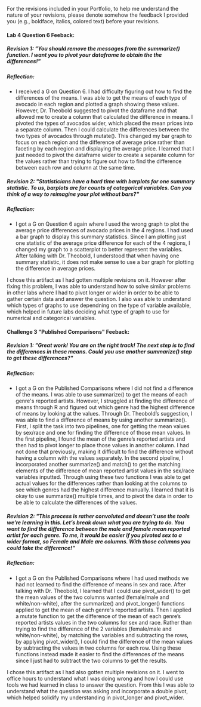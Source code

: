 For the revisions included in your Portfolio, to help me understand the nature
of your revisions, please denote somehow the feedback I provided you (e.g.,
boldface, italics, colored text) before your revisions.

#### Lab 4 Question 6 Feeback: 
##### Revision 1: "You should remove the messages from the summarize() function. I want you to pivot your dataframe to obtain the the differences!"

##### Reflection:
- I received a G on Question 6. I had difficulty figuring out how to find the differences of the means. I was able to get the means of each type of avocado in each region and plotted a graph showing these values. However, Dr. Theobold suggested to pivot the dataframe and that allowed me to create a column that calculated the difference in means. I pivoted the types of avocados wider, which placed the mean prices into a separate column. Then I could calculate the differences between the two types of avocados through mutate(). This changed my bar graph to focus on each region and the difference of average price rather than faceting by each region and displaying the average price. I learned that I just needed to pivot the dataframe wider to create a separate column for the values rather than trying to figure out how to find the difference between each row and column at the same time. 

##### Revision 2: "Statisticians have a hard time with barplots for one summary statistic. To us, barplots are for counts of categorical variables. Can you think of a way to reimagine your plot without bars?"

##### Reflection:
- I got a G on Question 6 again where I used the wrong graph to plot the average price differences of avocado prices in the 4 regions. I had used a bar graph to display this summary statistics. Since I am plotting just one statistic of the average price difference for each of the 4 regions, I changed my graph to a scatterplot to better represent the variables. After talking with Dr. Theobold, I understood that when having one summary statistic, it does not make sense to use a bar graph for plotting the difference in average prices. 

I chose this artifact as I had gotten multiple revisions on it. However after fixing this problem, I was able to understand how to solve similar problems in other labs where I had to pivot longer or wider in order to be able to gather certain data and answer the question. I also was able to understand which types of graphs to use dependning on the type of variable available, which helped in future labs deciding what type of graph to use for numerical and categorical variables.

#### Challenge 3 "Published Comparisons" Feeback: 
##### Revision 1: "Great work! You are on the right track! The next step is to find the differences in these means. Could you use another summarize() step to get these differences?"

##### Reflection:
- I got a G on the Published Comparisons where I did not find a difference of the means. I was able to use summarize() to get the means of each genre's reported artists. However, I struggled at finding the difference of means through R and figured out which genre had the highest difference of means by looking at the values. Through Dr. Theobold’s suggestion, I was able to find a difference of means by using another summarize(). First, I split the task into two pipelines, one for getting the mean values by sex/race and one for finding the difference of those mean values. In the first pipeline, I found the mean of the genre’s reported artists and then had to pivot longer to place those values in another column. I had not done that previously, making it difficult to find the difference without having a column with the values separately. In the second pipeline, I incorporated another summarize() and match() to get the matching elements of the difference of mean reported artist values in the sex/race variables inputted. Through using these two functions I was able to get actual values for the differences rather than looking at the columns to see which genres had the highest difference manually. I learned that it is okay to use summarize() multiple times, and to pivot the data in order to be able to calculate the differences of the values. 


##### Revision 2: "This process is rather convoluted and doesn’t use the tools we’re learning in this. Let’s break down what you are trying to do. You want to find the difference between the male and female mean reported artist for each genre. To me, it would be easier if you pivoted sex to a wider format, so Female and Male are columns. With those columns you could take the difference!"

##### Reflection:
- I got a G on the Published Comparisons where I had used methods we had not learned to find
the difference of means in sex and race. After talking with Dr. Theobold, I learned that I could use pivot_wider() to get the mean values of the two columns wanted (female/male and
white/non-white), after the summarize() and pivot_longer() functions applied to get the mean of each genre's reported artists. Then I applied a mutate function to get the difference of the mean of each genre’s reported artists values in the two columns for sex and race. Rather than trying to find the difference of the 2 variables (female/male and white/non-white), by matching the variables and subtracting the rows, by applying pivot_wider(), I could find the difference of the mean values by subtracting the values in two columns for each row. Using these functions instead made it easier to find the differences of the means since I just had to subtract the two columns to get the results.

I chose this artifact as I had also gotten multiple revisions on it. I went to office hours to understand what I was doing wrong and how I could use tools we had learned in class to answer the question. From this I was able to understand what the question was asking and incorporate a double pivot, which helped solidify my understanding in pivot_longer and pivot_wider.

